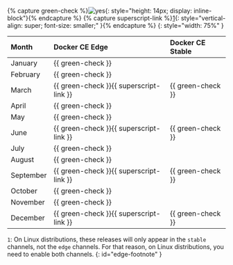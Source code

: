 {% capture green-check %}![yes](/docs-korean-docker/engine/installation/images/green-check.svg){: style="height: 14px; display: inline-block"}{% endcapture %}
{% capture superscript-link %}[1](#edge-footnote){: style="vertical-align: super; font-size: smaller;" }{% endcapture %}
{: style="width: 75%" }

| Month     | Docker CE Edge                          | Docker CE Stable  | 
|:----------|:----------------------------------------|:------------------|
| January   | {{ green-check }}                       |                   |
| February  | {{ green-check }}                       |                   |
| March     | {{ green-check }}{{ superscript-link }} | {{ green-check }} |
| April     | {{ green-check }}                       |                   |
| May       | {{ green-check }}                       |                   |
| June      | {{ green-check }}{{ superscript-link }} | {{ green-check }} |
| July      | {{ green-check }}                       |                   |
| August    | {{ green-check }}                       |                   |
| September | {{ green-check }}{{ superscript-link }} | {{ green-check }} |
| October   | {{ green-check }}                       |                   |
| November  | {{ green-check }}                       |                   |
| December  | {{ green-check }}{{ superscript-link }} | {{ green-check }} |

`1`: On Linux distributions, these releases will only appear in the `stable`
     channels, not the `edge` channels. For that reason, on Linux distributions,
     you need to enable both channels.
{: id="edge-footnote" }
